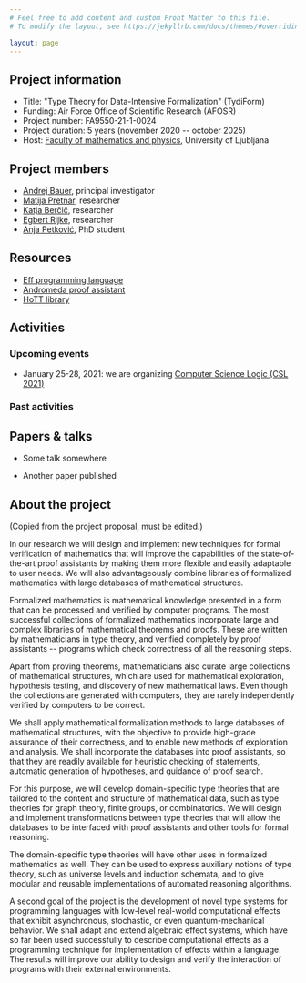 ```yaml
---
# Feel free to add content and custom Front Matter to this file.
# To modify the layout, see https://jekyllrb.com/docs/themes/#overriding-theme-defaults

layout: page
---
```


## Project information

* Title: "Type Theory for Data-Intensive Formalization" (TydiForm)
* Funding: Air Force Office of Scientific Research (AFOSR)
* Project number: FA9550-21-1-0024
* Project duration: 5 years (november 2020 -- october 2025)
* Host: [Faculty of mathematics and physics](https://www.fmf.uni-lj.si/si/), University of Ljubljana


## Project members

* [Andrej Bauer](http://www.andrej.com/), principal investigator
* [Matija Pretnar](http://matija.pretnar.info/), researcher
* [Katja Berčič](http://katja.not.si), researcher
* [Egbert Rijke](https://www.fmf.uni-lj.si/si/imenik/51874/), researcher
* [Anja Petković](https://anjapetkovic.com), PhD student


## Resources

* [Eff programming language](https://www.eff-lang.org)
* [Andromeda proof assistant](https://www.andromeda-prover.org)
* [HoTT library](https://github.com/HoTT/HoTT)


## Activities

### Upcoming events

* January 25-28, 2021: we are organizing [Computer Science Logic (CSL 2021)](https://csl2021.fmf.uni-lj.si)

### Past activities


## Papers & talks

* Some talk somewhere

* Another paper published


## About the project

(Copied from the project proposal, must be edited.)

In our research we will design and implement new techniques for formal verification of mathematics that will improve the capabilities of the state-of-the-art proof assistants by making them more flexible and easily adaptable to user needs. We will also advantageously combine libraries of formalized mathematics with large databases of mathematical structures.

Formalized mathematics is mathematical knowledge presented in a form that can be processed and verified by computer programs. The most successful collections of formalized mathematics incorporate large and complex libraries of mathematical theorems and proofs. These are written by mathematicians in type theory, and verified completely by proof assistants -- programs which check correctness of all the reasoning steps.

Apart from proving theorems, mathematicians also curate large collections of mathematical structures, which are used for mathematical exploration, hypothesis testing, and discovery of new mathematical laws. Even though the collections are generated with computers, they are rarely independently verified by computers to be correct.

We shall apply mathematical formalization methods to large databases of mathematical structures, with the objective to provide high-grade assurance of their correctness, and to enable new methods of exploration and analysis. We shall incorporate the databases into proof assistants, so that they are readily available for heuristic checking of statements, automatic generation of hypotheses, and guidance of proof search.

For this purpose, we will develop domain-specific type theories that are tailored to the content and structure of mathematical data, such as type theories for graph theory, finite groups, or combinatorics. We will design and implement transformations between type theories that will allow the databases to be interfaced with proof assistants and other tools for formal reasoning.

The domain-specific type theories will have other uses in formalized mathematics as well. They can be used to express auxiliary notions of type theory, such as universe levels and induction schemata, and to give modular and reusable implementations of automated reasoning algorithms.

A second goal of the project is the development of novel type systems for programming languages with low-level real-world computational effects that exhibit asynchronous, stochastic, or even quantum-mechanical behavior. We shall adapt and extend algebraic effect systems, which have so far been used successfully to describe computational effects as a programming technique for implementation of effects within a language. The results will improve our ability to design and verify the interaction of programs with their external environments.